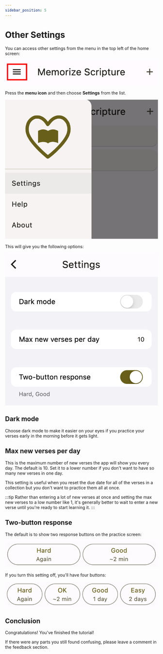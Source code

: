 ```yaml
---
sidebar_position: 5
---
```


# Other Settings

You can access other settings from the menu in the top left of the home screen:

<div class="bordered-image">

![home page menu](img/menu-1.png)
</div>

Press the **menu icon** and then choose **Settings** from the list.

<div class="bordered-image">

![settings in menu](img/menu-2.png)
</div>

This will give you the following options:

<div class="bordered-image">

![settings in menu](img/settings.png)
</div>

## Dark mode

Choose dark mode to make it easier on your eyes if you practice your verses early in the morning before it gets light.

## Max new verses per day

This is the maximum number of new verses the app will show you every day. The default is 10. Set it to a lower number if you don't want to have so many new verses in one day.

This setting is useful when you reset the due date for all of the verses in a collection but you don't want to practice them all at once.

:::tip
Rather than entering a lot of new verses at once and setting the max new verses to a low number like 1, it's generally better to wait to enter a new verse until you're ready to start learning it.
:::

## Two-button response

The default is to show two response buttons on the practice screen:

<div class="bordered-image">

![settings in menu](img/practice-7.png)
</div>

If you turn this setting off, you'll have four buttons:

<div class="bordered-image">

![settings in menu](img/practice-10.png)
</div>

## Conclusion

Congratulations! You've finished the tutorial!

If there were any parts you still found confusing, please leave a comment in the feedback section.